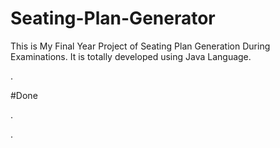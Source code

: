 # Seating-Plan-Generator

This is My Final Year Project of Seating Plan Generation During Examinations. It is totally developed using Java Language.


















































































































.





















































#Done










































































































.




































































































































































































































































































































































































































































































.






































